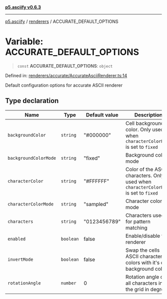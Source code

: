 [**p5.asciify v0.6.3**](../../../README.md)

***

[p5.asciify](../../../globals.md) / [renderers](../README.md) / ACCURATE\_DEFAULT\_OPTIONS

# Variable: ACCURATE\_DEFAULT\_OPTIONS

> `const` **ACCURATE\_DEFAULT\_OPTIONS**: `object`

Defined in: [renderers/accurate/AccurateAsciiRenderer.ts:14](https://github.com/humanbydefinition/p5-asciify/blob/59ed5778928b6bd3b07654da74314fe6afa1ddc9/src/lib/renderers/accurate/AccurateAsciiRenderer.ts#L14)

Default configuration options for accurate ASCII renderer

## Type declaration

| Name | Type | Default value | Description | Defined in |
| ------ | ------ | ------ | ------ | ------ |
| <a id="backgroundcolor"></a> `backgroundColor` | `string` | "#000000" | Cell background color. Only used when `characterColorMode` is set to `fixed` | [renderers/accurate/AccurateAsciiRenderer.ts:24](https://github.com/humanbydefinition/p5-asciify/blob/59ed5778928b6bd3b07654da74314fe6afa1ddc9/src/lib/renderers/accurate/AccurateAsciiRenderer.ts#L24) |
| <a id="backgroundcolormode"></a> `backgroundColorMode` | `string` | "fixed" | Background color mode | [renderers/accurate/AccurateAsciiRenderer.ts:26](https://github.com/humanbydefinition/p5-asciify/blob/59ed5778928b6bd3b07654da74314fe6afa1ddc9/src/lib/renderers/accurate/AccurateAsciiRenderer.ts#L26) |
| <a id="charactercolor"></a> `characterColor` | `string` | "#FFFFFF" | Color of the ASCII characters. Only used when `characterColorMode` is set to `fixed` | [renderers/accurate/AccurateAsciiRenderer.ts:20](https://github.com/humanbydefinition/p5-asciify/blob/59ed5778928b6bd3b07654da74314fe6afa1ddc9/src/lib/renderers/accurate/AccurateAsciiRenderer.ts#L20) |
| <a id="charactercolormode"></a> `characterColorMode` | `string` | "sampled" | Character color mode | [renderers/accurate/AccurateAsciiRenderer.ts:22](https://github.com/humanbydefinition/p5-asciify/blob/59ed5778928b6bd3b07654da74314fe6afa1ddc9/src/lib/renderers/accurate/AccurateAsciiRenderer.ts#L22) |
| <a id="characters"></a> `characters` | `string` | "0123456789" | Characters used for pattern matching | [renderers/accurate/AccurateAsciiRenderer.ts:18](https://github.com/humanbydefinition/p5-asciify/blob/59ed5778928b6bd3b07654da74314fe6afa1ddc9/src/lib/renderers/accurate/AccurateAsciiRenderer.ts#L18) |
| <a id="enabled"></a> `enabled` | `boolean` | false | Enable/disable the renderer | [renderers/accurate/AccurateAsciiRenderer.ts:16](https://github.com/humanbydefinition/p5-asciify/blob/59ed5778928b6bd3b07654da74314fe6afa1ddc9/src/lib/renderers/accurate/AccurateAsciiRenderer.ts#L16) |
| <a id="invertmode"></a> `invertMode` | `boolean` | false | Swap the cells ASCII character colors with it's cell background colors | [renderers/accurate/AccurateAsciiRenderer.ts:28](https://github.com/humanbydefinition/p5-asciify/blob/59ed5778928b6bd3b07654da74314fe6afa1ddc9/src/lib/renderers/accurate/AccurateAsciiRenderer.ts#L28) |
| <a id="rotationangle"></a> `rotationAngle` | `number` | 0 | Rotation angle of all characters in the grid in degrees | [renderers/accurate/AccurateAsciiRenderer.ts:30](https://github.com/humanbydefinition/p5-asciify/blob/59ed5778928b6bd3b07654da74314fe6afa1ddc9/src/lib/renderers/accurate/AccurateAsciiRenderer.ts#L30) |
